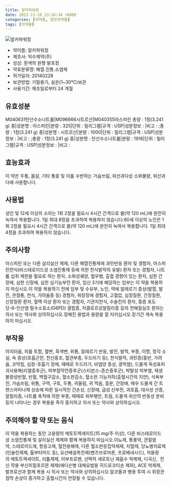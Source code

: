 ```yaml
---
title: 알카파워정
date: 2022-11-26 23:16:34 +0800
categories: [의약품, 일반의약품]
tags: [의약품]
---
```

![알카파워정](https://nedrug.mfds.go.kr/pbp/cmn/itemImageDownload/147426841854900082)

- 약이름: 알카파워정
- 제조사: 익수제약(주)
- 성상: 흰색의 원형 발포정
- 약효분류명: 해열.진통.소염제
- 허가일자: 20140228
- 보관방법: 기밀용기, 실온(1~30℃)보관
- 사용기간: 제조일로부터 24 개월
## 유효성분
M040631탄산수소나트륨|M096666시트르산|M040355아스피린
총량 : 1정(3.241 g) 중|성분명 : 아스피린|분량 : 325|단위 : 밀리그램|규격 : USP|성분정보 : |비고 : ;총량 : 1정(3.241 g) 중|성분명 : 시트르산|분량 : 1000|단위 : 밀리그램|규격 : USP|성분정보 : |비고 : ;총량 : 1정(3.241 g) 중|성분명 : 탄산수소나트륨|분량 : 1916|단위 : 밀리그램|규격 : USP|성분정보 : |비고 :
## 효능효과
이 약은 두통, 몸살, 기타 통증 및 이를 수반하는 가슴쓰림, 위산과다성 소화불량, 위산과다에 사용합니다.
## 사용법
성인 및 12세 이상의 소아는 1회 2정을 필요시 4시간 간격으로 물(약 120 mL)에 완전히 녹여서 복용합니다. 1일 최대 8정을 초과하여 복용하지 않습니다.60세 이상의 노인은 1회 2정을 필요시 4시간 간격으로 물(약 120 mL)에 완전히 녹여서 복용합니다. 1일 최대 4정을 초과하여 복용하지 않습니다.
## 주의사항
아스피린 또는 다른 살리실산 제제, 다른 해열진통제에 과민반응 환자 및 경험자, 아스피린천식(비스테로이드성 소염진통제 등에 의한 천식발작의 유발) 환자 또는 경험자, 나트륨 섭취 제한을 필요로 하는 환자, 소화성궤양, 혈우병, 출혈 경향이 있는 환자, 심한 간장애, 심한 신장애, 심한 심기능부전 환자, 임신 3기에 해당하는 임부는 이 약을 복용하지 마십시오.이 약을 복용하기 전에 임부 및 수유부, 노인, 약에 알레르기 증상(발열, 발진, 관절통, 천식, 가려움증 등) 경험자, 위장장애 경험자, 고혈압, 심장질환, 간장질환, 신장질환 환자, 혈액 이상 환자 또는 경험자, 기관지천식, 수술전의 환자, 중증 포도당-6-인산염 탈수소효소(G6PD) 결핍증, 저클로르성알칼리증 등의 전해질실조 환자는 의사 또는 약사와 상의하십시오.정해진 용법과 용량을 잘 지키십시오.장기간 계속 복용하지 마십시오.
## 부작용
어지러움, 피를 토함, 혈변, 흑색변, 위통, 알레르기 반응, 발진, 발적, 부종, 이명, 청각 소실, 쇽 증상(호흡곤란, 전신홍조, 혈관부종, 두드러기 등), 천식발작, 과민증(홍반, 가려움, 코막힘, 심장-호흡기 장애, 때때로 두드러기, 비염양 증상, 결막염), 드물게 독성표피괴사용해(리엘증후군), 피부점막안증후군(스티븐스-존슨증후군), 박탈성 피부염, 재생불량성빈혈, 빈혈, 백혈구감소, 혈소판감소, 혈소판 기능저하(출혈시간의 지연), 식욕부진, 가슴쓰림, 위통, 구역, 구토, 두통, 귀울림, 귀 먹음, 흥분, 간장애, 매우 드물게 간 트랜스아미나제 상승에 따른 일시적인 간손상, 신장애, 급성 신부전, 과호흡, 대사성 산증, 알칼리증, 나트륨 축적에 의한 부종, 때때로 위부팽만, 트림, 드물게 위산의 반동성 분비 등이 나타나는 경우 복용을 즉각 중지하고 의사 또는 약사와 상의하십시오.
## 주의해야 할 약 또는 음식
이 약을 복용하는 동안 고용량의 메토트렉세이트(15 mg/주 이상), 다른 비스테로이드성 소염진통제 및 살리실산 제제와 함께 복용하지 마십시오.이뇨제, 통풍약, 관절염약, 스테로이드제, 항응고제, 혈전용해제, 다른 혈소판응집억제제, 지혈제, 당뇨병치료제(인슐린제제, 톨부타미드 등), 요산배설촉진제(벤즈브로마론, 프로베네시드), 저용량의 메토트렉세이트, 리튬제제, 이부프로펜, 선택적 세로토닌 재흡수 억제제, 디곡신,  전신 작용 부신피질호르몬 제제(애디슨병 대체요법용 히드로코티손 제외), ACE 억제제, 발프로산과 함께 복용 시 의사 또는 약사와 상의하십시오.알코올과 병용 투여 시 위장관 점막 손상이 증가하고 출혈시간이 연장될 수 있습니다.
